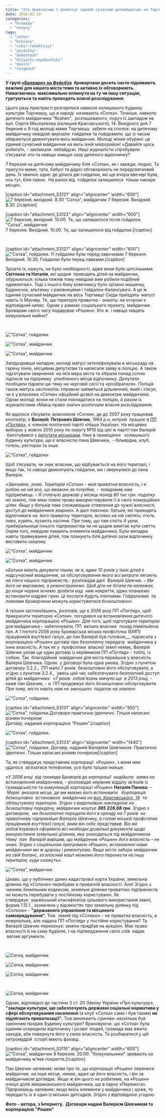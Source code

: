 ```yaml
---
title: "Хто привласнив і демонтує єдиний сучасний дитмайданчик на Торгмаші? ОНОВЛЕНО"
date: 2016-03-10
categories: 
  - "hromada"
  - "novyny"
tags: 
  - "sotka"
  - "brovary"
  - "vibir-redaktsiyi"
  - "gojdalky"
  - "demontazh"
  - "dityachi-maydanchiki"
  - "novini"
  - "torgmash"
---
```


**У групі [«Бровари» на Фейсбук](https://www.facebook.com/groups/brovary/)  броварчани досить часто піднімають важливі для нашого міста теми та активно їх обговорюють. Намагаючись  максимально вплинути на ту чи іншу ситуацію, гуртуються та навіть проводять власні розслідування.**

Цього разу пристрасті розгорілися навколо колишнього будинку культури Торгмашу, що в народі  називають «Сотка». Точніше, навколо дитячого майданчика "Roshen",  розташованого, поруч із закладом на вул. Сергія Москаленка (колишня Красовського), 14. Вихідного дня 7 березня о 9 год молоді мами Торгмашу  забили на сполох: на дитячому майданчику невідомі вирізали  гойдалки та повідомили, що із часом збираються демонтувати весь майданчик. Молоді жінки обурені: це єдиний сучасний майданчик на весь їхній мікрорайон! «Давайте щось робити!», - закликали  небайдужі. Наші журналісти спробували з’ясувати: хто та навіщо знищує оазу дитячого відпочинку?

7 березня на дитячому майданчику біля «Сотки», як і завжди, людно. Та присутні мами, тата, бабусі та дідусі обговорюють не передсвятковий день. Їх хвилює одне: де ділися дві гойдалки, які ще вчора ввечері були, ось тут, біля лавок.  На ранок від  гойдалок залишилося  тільки «мокре місце».

\[caption id="attachment\_53121" align="aligncenter" width="600"\]![7 березня, вихідний. 8.30 "Сотка", майданчик](https://mpz.brovary.org/wp-content/uploads/2016/03/7-bereznya-vyhidnyj.-8.30.jpg) 7 березня. Вихідний. 8.30 .\[/caption\]

\[caption id="attachment\_53122" align="aligncenter" width="600"\]![7 березня, вихідний. 10.00. Те, що залишилося після гойдалок. "Сотка", майданчик](https://mpz.brovary.org/wp-content/uploads/2016/03/7-bereznya-vyhidnyj.-10.00.-Te-shho-zalyshylosya-pislya-gojdalok..jpg) 7 березня. Вихідний. 10.00. Те, що залишилося від гойдалок.\[/caption\]

 

\[caption id="attachment\_53127" align="aligncenter" width="600"\]![ "Сотка", гойдалки. 11 гойдалки були перед лавочками](https://mpz.brovary.org/wp-content/uploads/2016/03/11-gojdalky-buly-pered-lavochkamy.jpg) 7 березня. Вихідний. 10.30. Гойдалки були перед лавками.\[/caption\]

Зрізати їх, кажуть, не було необхідності, адже вони були цілісінькими. **Світлана та Наталія**, які щодня  приводять дітей на майданчик, обурюються: кілька тижнів тому невідомі вже робили подібний «демонтаж». Тоді з іншого боку комплексу було зрізано машинку, будиночок, альтанку з рахівницями і гойдалки-балансувачі. А це ж єдиний сучасний майданчик на весь Торгмаш! Сюди приїздять  матусі навіть із Масиву. Те, що територія приватна - знають: на огорожі є відповідний напис. Однак у рамках соціального проекту, майданчик Броварам свого часу подарував «Рошен». Хто ж  і навіщо нищить комунальне майно?

 

![ "Сотка", гойдалки](https://mpz.brovary.org/wp-content/uploads/2016/03/8.jpg)

![ "Сотка", майданчик](https://mpz.brovary.org/wp-content/uploads/2016/03/4-1.jpg)

![ "Сотка", майданчик](https://mpz.brovary.org/wp-content/uploads/2016/03/6-1.jpg)

Запідозривши неладне, молоді матусі зателефонували в міськраду на гарячу лінію, місцевим депутатам та написали заяву в поліцію. А також підготували звернення  на ім’я мера міста та зібрали понад сотню підписів на підтримку  улюбленого місця відпочинку. Депутати пообіцяли підняти цю тему на черговій сесії та «розібратися». Поліція також матусь заспокоїла: справою займеться дільничний, який і з’ясує, чи є у власника «Сотки» офіційний дозвіл на демонтаж майданчика. Однак молоді жінки не стали покладатися на поліцію, а разом із журналістами «Маєш право знати» розпочали власне розслідування.

Як вдалося з’ясувати, власником «Сотки», де до 2007 року працював кінотеатр, є **Валерій  Петрович** **Шевчик**, 1964 р.н, котрий  працює в [ПП «Погляд»](http://www.ua-region.com.ua/05476517), є членом політичної партії «Наша Україна». На місцевих виборах у жовтні 2010 року по округу №16 від цієї ж партії пан Валерій  балотувався у [депутати міськради](http://vk.com/topic-19348292_23968330?offset=20). Нині в приміщенні   колишнього будинку культури, що є власністю пана Шевчика,  - більярдна, клуб, готель, ресторан та інше.

![ "Сотка", гойдалки](https://mpz.brovary.org/wp-content/uploads/2016/03/7.jpg)

Щоб з’ясувати, чи знає власник, що відбувається на його території, і якщо так, то навіщо демонтують гойдалки, ми і звернулися до пана Валерія.

_«Звичайно, знаю. Територія «Сотки» - моя приватна власність, і я роблю на ній все, що вважаю за потрібне,_ -  повідомив нам підприємець. – _Я сплачую державі у місяць понад 80 тис грн. податку на землю, тож маю повне право використовувати її в своїх комерційних цілях. Якщо у батьків таке споживацьке ставлення до чужої власності, доступ до майданчика закрию»._ А далі пояснює: батьки, які приходять відпочивати на  його приватну територію, всіляко на ній смітять: п’ють пиво, курять, лузають насіння. При тому, що там стоїть 4 урни, прибиральниця їхнього підприємства чи не щодня вимітає купи сміття. Окрім того, невідомі ламають елементи майданчика. Були випадки навіть травмування дітей, тож планують біля дитячої оази відпочинку виставити охорону.

![ "Сотка", майданчик](https://mpz.brovary.org/wp-content/uploads/2016/03/2-1.jpg)

![ "Сотка", майданчик](https://mpz.brovary.org/wp-content/uploads/2016/03/5-1.jpg)

_«Батьки мають дякувати таким, як я, адже 10 років у їхніх дітей є надсучасний майданчик, за обслуговування якого всі витрати лягають на плечі нашого підприємств,-_ розповідав далі  Валерій Шевчик. – _Ми його не вирізаємо, а реконструюємо. Щоб діти не бігали по калюжах, до кінця червня хочемо зробити над  ним накриття, адже плануємо встановити надувні гірки. Ці послуги будуть платними. Гойдалками  та лавками броварчани можуть користуватися безкоштовно»._

А трішки заспокоївшись, розповів, що в 2006 році ПП «Погляд», щоб прикрасити територію «Сотки», погодився на встановлення дитячого майданчика корпорацією «Рошен». Для того, щоб підготувати територію для майданчика – забетонувати, ПП  вклало власних  понад півмільйона грн. А 1 лютого 2006 року Броварська міська профспілка (БМП) працівників взуттєвої галузі, де пан Валерій був головою_,_ підписала з корпорацією «Рошен» договір про безоплатну передачу  майданчика у їхню власність. А так як у  профспілки  власної землі немає, Валерій Шевчик уклав ще один договір із керівником ПП «Погляд» - тобто, із собою. Так  благодійний  майданчик для міста перейшов у власність Валерія Шевчика. Однак  у договорі була одна умова. Згідно з пунктом договору 3.2.2.,  ПП мало 7 років  безкоштовно його обслуговувати, а згідно з пунктом 3.2.4.,  увесь цей час забезпечувати безплатний доступ дітей до майданчика.  «_7 років  зобов’язань минуло ще  в 2013 році,_ - каже пан Шевчик, - _а  ПП продовжує його безкоштовно обслуговувати._ _При тому, місто навіть нам не зменшило  податок на землю»._

![ "Сотка", гойдалки.](https://mpz.brovary.org/wp-content/uploads/2016/03/16-SHevchyk.png)

\[caption id="attachment\_53131" align="aligncenter" width="950"\]![ "Сотка", гойдалки.Договори практично ідентичні. Тільки написані різним почерком](https://mpz.brovary.org/wp-content/uploads/2016/03/15-SHevchyk-2-Dogovory-praktychno-identychni.-Tilky-napysani-riznym-pocherkom.png) Договір, наданий корпорацією "Рошен".\[/caption\]

![ "Сотка", гойдалки.](https://mpz.brovary.org/wp-content/uploads/2016/03/13.png)

\[caption id="attachment\_53133" align="aligncenter" width="1440"\]![ "Сотка", гойдалки.](https://mpz.brovary.org/wp-content/uploads/2016/03/14.png) Договір, наданий Валерієм Шевчиком. Практично ідентичні. Тільки написані різним почерком\[/caption\]

Та, як стверджує представник корпорації  «Рошен», з яким нам удалося  зв’язатися телефоном, усе було трішки інакше.

_«У 2006 році  від громади Броварів до корпорації  надійшла  заява на встановлення майданчика, -_ розповідає керівник відділу зв’язків із громадськістю та комунікацій корпорації «Рошен» **Наталія Панова**. _–  Мерія  вказала місце, де ми маємо його встановити.  Корпорація безкоштовно  встановила  майданчик на [вул. Красовського, 14](http://www.roshen.ua/ru/social-activity/child-grounds)_  _та облаштувала територію. Згідно з видатковою накладною на безкоштовну передачу, майданчик коштує **365 226,68 грн**. Згідно з договором,  ми безоплатно передали його в оренду на 7 років  не приватному підприємцю Валерію Шевчику, а голові міської профспілки  працівників взуттєвої галузі, яким він себе представив. Він же зобов’язувався оформити всі необхідні дозвільні документи щодо використання земельної ділянки, яка знаходиться під майданчиком. Чому  пан  Валерій вирішив, що_ _майданчик «Рошен» його власність – не знаю. Згідно з соціальною програмою «Рошен», встановлені нами майданчики ми ж щороку і ремонтуємо. Якщо місто забере майданчик на свій баланс, за власний кошт можемо його перенести на іншу територію, куди скажуть»._

![ "Сотка", майданчик](https://mpz.brovary.org/wp-content/uploads/2016/03/1-1.jpg)

Цікаво, що у публічних даних кадастрової карти України, земельна ділянка під «Соткою» перебуває в приватній власності. Але! Згідно з чинним Земельним кодексом, земельні ділянки приватних підприємств не можуть перебувати у постійному користуванні. Як стверджує  український класифікатор цільового використання землі, форма 1.12.1., зазначена у відомостях про земельну ділянку під «Соткою» - **"державного управління та місцевого самоврядування"**. Тож  земля під «Соткою» - не приватна власність, а комунальна, але надана ПП «Погляд» у постійне користування? Та Валерій Шевчик переконує: землю придбав на аукціоні. Має право власності й на саму будівлю. І на підтвердження своїх слів  надає  вагомі аргументи.

 

![Сотка, майданчик](https://mpz.brovary.org/wp-content/uploads/2016/03/Bez-imeni1-1.png)

![Сотка, майданчик](https://mpz.brovary.org/wp-content/uploads/2016/03/Bez-imeni-1.png)

![Сотка, майданчик](https://mpz.brovary.org/wp-content/uploads/2016/03/213.jpg)

 

![Сотка, майданчик](https://mpz.brovary.org/wp-content/uploads/2016/03/214.jpg)

Однак, відповідно до частини 3 ст. 20 Закону України «Про культуру», **"заклади культури, що забезпечують державні соціальні нормативи у сфері обслуговування населення** (а клуб «Сотка» саме і був таким) **не підлягають приватизації"**. Тож виникають сумніви: наскільки був законним продаж Будинку культури? Враховуючи, що «Сотка» була єдиним осередком відпочинку і розваг людей, громада має вжити заходів, аби повернути його у свою власність. Та розбиратися у цій хитромудрій  історії мають фахівці.

\[caption id="attachment\_53115" align="aligncenter" width="600"\]![ "Сотка", майданчик](https://mpz.brovary.org/wp-content/uploads/2016/03/0.jpg) 9 березня. 20.00. "Комунальники" зривають на майданчику м'яке покриття.\[/caption\]

Пан Шевчик запевняє: мови про те, що корпорація «Рошен» перенесе майданчик  на інше місце, немає, адже це його власність, і він за майданчиком доглядає. Якщо ж він цього не робитиме, на «Рошен» очікує доля американського майданчика, що в парку «Перемога». Підприємець запевняє: якщо якісь елементи у майданчика і зріже, то передасть їх в один із міських дитсадків. Згідно з відповідною угодою.

**Фото - автора, з Інтернету.  Договори надані Валерієм Шевчиком та корпорацією "Рошен"**
